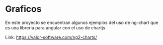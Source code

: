 # Graficos

En este proyecto se encuentran algunos ejemplos del uso de ng-chart
que es una libreria para angular con el uso de chartjs

Link: https://valor-software.com/ng2-charts/
